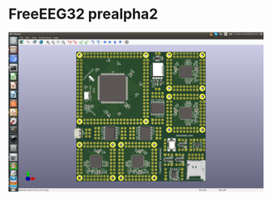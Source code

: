 # FreeEEG32 prealpha2
![KiCAD FreeEEG32 prealpha2](https://raw.githubusercontent.com/neuroidss/FreeEEG32-prealpha2/master/KiCAD/out/3d/Screenshot%20from%202019-06-06%2006-32-55.png)
